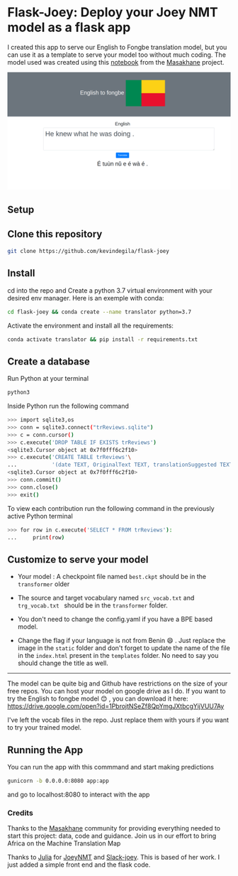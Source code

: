 # Flask-Joey: Deploy your Joey NMT model as a flask app

I created this app to serve our English to Fongbe translation model, but 
you can use it as a template to serve your model too without much coding.
The model used was created using this
 [notebook](https://github.com/masakhane-io/masakhane/blob/master/starter_notebook.ipynb)
  from the [Masakhane](https://www.masakhane.io/) project.
  
  ![translation](engfon.png)


## Setup

## Clone this repository
```sh
git clone https://github.com/kevindegila/flask-joey
```
## Install
cd into the repo and Create a python 3.7 virtual environment with your desired
env manager. Here is an exemple with conda:
```sh
cd flask-joey && conda create --name translator python=3.7
```
Activate the environment and install all the requirements:
```sh
conda activate translator && pip install -r requirements.txt
```
## Create a database

Run Python at your terminal

```sh
python3
```
Inside Python run the following command

```sh
>>> import sqlite3,os
>>> conn = sqlite3.connect("trReviews.sqlite")
>>> c = conn.cursor()
>>> c.execute('DROP TABLE IF EXISTS trReviews')
<sqlite3.Cursor object at 0x7f0fff6c2f10>
>>> c.execute('CREATE TABLE trReviews'\
...           '(date TEXT, OriginalText TEXT, translationSuggested TEXT)')
<sqlite3.Cursor object at 0x7f0fff6c2f10>
>>> conn.commit()
>>> conn.close()
>>> exit()
 ```
To view each contribution run the following command in the previously active Python terminal

```sh
>>> for row in c.execute('SELECT * FROM trReviews'):
...     print(row)
```
## Customize to serve your model

* Your model : A checkpoint file named `best.ckpt`  should be in the
`transformer` older 
* The source and target vocabulary named `src_vocab.txt` and `trg_vocab.txt `
 should be in the `transformer` folder.
 
 * You don't need to change the config.yaml if you have a BPE based
 model.
 
* Change the flag if your language is not from Benin :smile: . Just replace
 the image in the `static` folder and don't forget to update the name of
 the file in the `index.html` present in the `templates` folder. No need to
 say you should change the title as well.
 
 ----
The model can be quite big and Github have restrictions on the size of your 
free repos. You can host your model on google drive as I do. 
If you want to try the English to fongbe model :blush: , you can download it here:
https://drive.google.com/open?id=1PbrojtNSeZf8QpYmgJXtbcgYijVUU7Ay

I've left the vocab files in the repo. Just replace them with yours if you
want to try your trained model.

## Running the App
You can run the app with this commmand and start making predictions
```sh
gunicorn -b 0.0.0.0:8080 app:app
```
and go to localhost:8080 to interact with the app

### Credits

Thanks to the [Masakhane](https://github.com/masakhane-io/masakhane) community for providing everything needed
 to start this project: data, code and guidance. Join us in our effort to bring
 Africa on the Machine Translation Map

Thanks to [Julia](https://github.com/juliakreutzer/) 
for [JoeyNMT](https://github.com/joeynmt/joeynmt)
and [Slack-joey](https://github.com/juliakreutzer/slack-joey).
This is based of her work. I just added a simple front end and the flask code.
